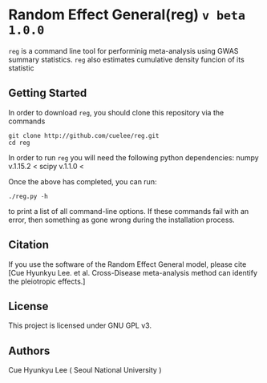 # Random Effect General(reg) `v beta 1.0.0`

`reg` is a command line tool for performinig meta-analysis using
GWAS summary statistics. `reg` also estimates cumulative density
funcion of its statistic

## Getting Started

In order to download `reg`, you should clone this repository via the
commands
```
git clone http://github.com/cuelee/reg.git
cd reg
```

In order to run `reg` you will need the following python dependencies:
numpy v.1.15.2 <
scipy v.1.1.0 <

Once the above has completed, you can run:

```
./reg.py -h
```
to print a list of all command-line options. If these commands fail with
an error, then something as gone wrong during the installation process.

## Citation

If you use the software of the Random Effect General model, please cite
[Cue Hyunkyu Lee. et al. Cross-Disease meta-analysis method can identify
the pleiotropic effects.]

## License 

This project is licensed under GNU GPL v3.

## Authors
Cue Hyunkyu Lee ( Seoul National University )


